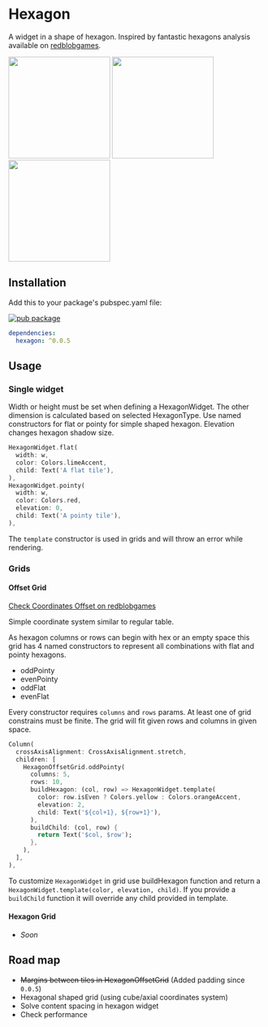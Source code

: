 # Hexagon

A widget in a shape of hexagon.
Inspired by fantastic hexagons analysis available on [redblobgames](https://www.redblobgames.com/grids/hexagons/).

<img src="https://raw.githubusercontent.com/rSquared-software/flutter-hexagon/master/example/hexagon_example_1.png" width="200"> <img src="https://raw.githubusercontent.com/rSquared-software/flutter-hexagon/master/example/hexagon_example_2.png" width="200"> <img src="https://raw.githubusercontent.com/rSquared-software/flutter-hexagon/master/example/hexagon_example_3.png" width="200">

## Installation
Add this to your package's pubspec.yaml file:

[![pub package](https://img.shields.io/pub/v/hexagon.svg)](https://pub.dev/packages/hexagon)

```yaml
dependencies:
  hexagon: ^0.0.5
```

## Usage

### Single widget
Width or height must be set when defining a HexagonWidget. The other dimension is calculated based on selected HexagonType.
Use named constructors for flat or pointy for simple shaped hexagon. Elevation changes hexagon shadow size.

```dart
HexagonWidget.flat(
  width: w,
  color: Colors.limeAccent,
  child: Text('A flat tile'),
),
HexagonWidget.pointy(
  width: w,
  color: Colors.red,
  elevation: 0,
  child: Text('A pointy tile'),
),
```

The `template` constructor is used in grids and will throw an error while rendering.

### Grids
#### Offset Grid
[Check Coordinates Offset on redblobgames](https://www.redblobgames.com/grids/hexagons/#coordinates-offset)

Simple coordinate system similar to regular table.

As hexagon columns or rows can begin with hex or an empty space this grid has 4 named constructors to represent all combinations with flat and pointy hexagons.
* oddPointy
* evenPointy
* oddFlat
* evenFlat

Every constructor requires `columns` and `rows` params.
At least one of grid constrains must be finite. The grid will fit given rows and columns in given space.

```dart
Column(
  crossAxisAlignment: CrossAxisAlignment.stretch,
  children: [
    HexagonOffsetGrid.oddPointy(
      columns: 5,
      rows: 10,
      buildHexagon: (col, row) => HexagonWidget.template(
        color: row.isEven ? Colors.yellow : Colors.orangeAccent,
        elevation: 2,
        child: Text('${col+1}, ${row+1}'),
      ),
      buildChild: (col, row) {
        return Text('$col, $row');
      },
    ),
  ],
),
```

To customize `HexagonWidget` in grid use buildHexagon function and return a `HexagonWidget.template(color, elevation, child)`.
If you provide a `buildChild` function it will override any child provided in template.

#### Hexagon Grid

* _Soon_

## Road map

* ~~Margins between tiles in HexagonOffsetGrid~~ (Added padding since `0.0.5`)
* Hexagonal shaped grid (using cube/axial coordinates system)
* Solve content spacing in hexagon widget
* Check performance